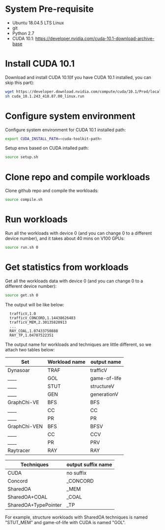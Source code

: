 # System Pre-requisite

* Ubuntu 18.04.5 LTS Linux
* git
* Python 2.7
* CUDA 10.1: https://developer.nvidia.com/cuda-10.1-download-archive-base

# Install CUDA 10.1

Download and install CUDA 10.1(If you have CUDA 10.1 installed, you can skip this part):
```bash
wget https://developer.download.nvidia.com/compute/cuda/10.1/Prod/local_installers/cuda_10.1.243_418.87.00_linux.run
sh cuda_10.1.243_418.87.00_linux.run
```

# Configure system environment

Configure system environment for CUDA 10.1 installed path:
```bash
export CUDA_INSTALL_PATH=<cuda-toolkit-path>
```

Setup envs based on CUDA intalled path:
```bash
source setup.sh
```

# Clone repo and compile workloads

Clone github repo and compile the workloads:
```bash
source compile.sh
```

# Run workloads

Run all the workloads with device 0 (and you can change 0 to a different device number), and it takes about 40 mins on V100 GPUs:
```bash
source run.sh 0
```

# Get statistics from workloads

Get all the workloads data with device 0 (and you can change 0 to a different device number):
```bash
source get.sh 0
```

The output will be like below:
```
  trafficV,1.0
  trafficV_CONCORD,1.14438626483
  trafficV_MEM,2.30135820913
  ...
  RAY_COAL,1.07433750888
  RAY_TP,1.04707522351
```

The output name for workloads and techniques are little different, so we attach two tables below:

Set | Workload name | output name
----|----|----
Dynasoar|TRAF|trafficV
____|GOL|game-of-life
____|STUT|structureV
____|GEN|generationV
GraphChi-VE|BFS|BFS
____|CC|CC
____|PR|PR
GraphChi-VEN|BFS|BFSV
____|CC|CCV
____|PR|PRV
Raytracer|RAY|RAY

Techniques|output suffix name
----|----
CUDA|no suffix
Concord|_CONCORD
SharedOA|_MEM
SharedOA+COAL|_COAL
SharedOA+TypePointer|_TP

For example, structure workloads with SharedOA techniques is named "STUT_MEM" and game-of-life with CUDA is named "GOL".
